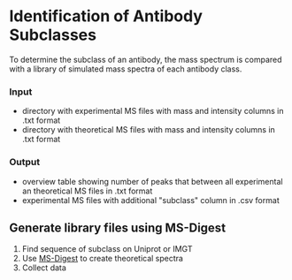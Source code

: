 # Identification of Antibody Subclasses

To determine the subclass of an antibody, the mass spectrum is compared with a library of simulated mass spectra of each antibody class. 

### Input
- directory with experimental MS files with mass and intensity columns in .txt format
- directory with theoretical MS files with mass and intensity columns in .txt format

### Output
- overview table showing number of peaks that between all experimental an theoretical MS files in .txt format
- experimental MS files with additional "subclass" column in .csv format

## Generate library files using MS-Digest
1. Find sequence of subclass on Uniprot or IMGT
2. Use [MS-Digest](https://prospector.ucsf.edu/prospector/cgi-bin/msform.cgi?form=msdigest) to create theoretical spectra
3. Collect data